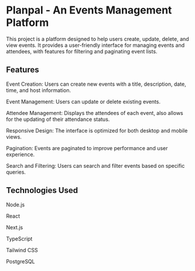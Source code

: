 # Planpal - An Events Management Platform

This project is a platform designed to help users create, update, delete, and view events. It provides a user-friendly interface for managing events and attendees, with features for filtering and paginating event lists. 

## Features

Event Creation: Users can create new events with a title, description, date, time, and host information.

Event Management: Users can update or delete existing events.

Attendee Management: Displays the attendees of each event, also allows for the updating of their attendance status.

Responsive Design: The interface is optimized for both desktop and mobile views.

Pagination: Events are paginated to improve performance and user experience.

Search and Filtering: Users can search and filter events based on specific queries.

## Technologies Used

Node.js

React

Next.js

TypeScript

Tailwind CSS

PostgreSQL

